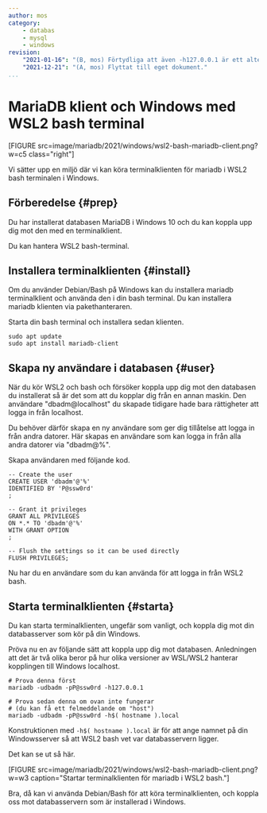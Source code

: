 ```yaml
---
author: mos
category:
    - databas
    - mysql
    - windows
revision:
    "2021-01-16": "(B, mos) Förtydliga att även -h127.0.0.1 är ett alternativ som fungerar."
    "2021-12-21": "(A, mos) Flyttat till eget dokument."
...
```

MariaDB klient och Windows med WSL2 bash terminal
==================================

[FIGURE src=image/mariadb/2021/windows/wsl2-bash-mariadb-client.png?w=c5 class="right"]

Vi sätter upp en miljö där vi kan köra terminalklienten för mariadb i WSL2 bash terminalen i Windows.

<!--more-->



Förberedelse {#prep}
--------------------------------------

Du har installerat databasen MariaDB i Windows 10 och du kan koppla upp dig mot den med en terminalklient.

Du kan hantera WSL2 bash-terminal.



Installera terminalklienten {#install}
--------------------------------------

Om du använder Debian/Bash på Windows kan du installera mariadb terminalklient och använda den i din bash terminal. Du kan installera mariadb klienten via pakethanteraren.

Starta din bash terminal och installera sedan klienten.

```text
sudo apt update
sudo apt install mariadb-client
```



Skapa ny användare i databasen {#user}
--------------------------------------

När du kör WSL2 och bash och försöker koppla upp dig mot den databasen du installerat så är det som att du kopplar dig från en annan maskin. Den användare "dbadm@localhost" du skapade tidigare hade bara rättigheter att logga in från localhost.

Du behöver därför skapa en ny användare som ger dig tillåtelse att logga in från andra datorer. Här skapas en användare som kan logga in från alla andra datorer via "dbadm@%".

Skapa användaren med följande kod.

```text
-- Create the user
CREATE USER 'dbadm'@'%'
IDENTIFIED BY 'P@ssw0rd'
;

-- Grant it privileges
GRANT ALL PRIVILEGES
ON *.* TO 'dbadm'@'%'
WITH GRANT OPTION
;

-- Flush the settings so it can be used directly
FLUSH PRIVILEGES;
```

Nu har du en användare som du kan använda för att logga in från WSL2 bash.



Starta terminalklienten {#starta}
--------------------------------------

Du kan starta terminalklienten, ungefär som vanligt, och koppla dig mot din databasserver som kör på din Windows.

Pröva nu en av följande sätt att koppla upp dig mot databasen. Anledningen att det är två olika beror på hur olika versioner av WSL/WSL2 hanterar kopplingen till Windows localhost.

```text
# Prova denna först
mariadb -udbadm -pP@ssw0rd -h127.0.0.1

# Prova sedan denna om ovan inte fungerar
# (du kan få ett felmeddelande om "host")
mariadb -udbadm -pP@ssw0rd -h$( hostname ).local
```

Konstruktionen med `-h$( hostname ).local` är för att ange namnet på din Windowsserver så att WSL2 bash vet var databasservern ligger.

Det kan se ut så här.

[FIGURE src=image/mariadb/2021/windows/wsl2-bash-mariadb-client.png?w=w3 caption="Startar terminalklienten för mariadb i WSL2 bash."]

Bra, då kan vi använda Debian/Bash för att köra terminalklienten, och koppla oss mot databasservern som är installerad i Windows.
